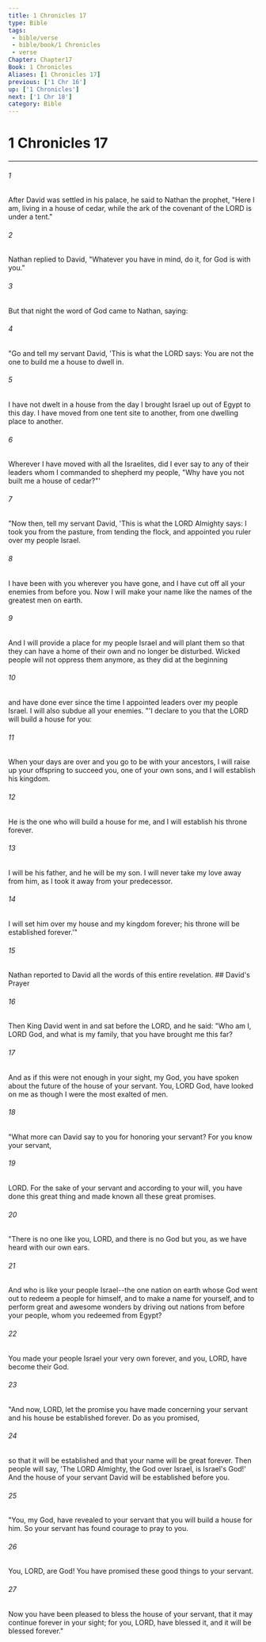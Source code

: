 ```yaml
---
title: 1 Chronicles 17
type: Bible
tags:
 - bible/verse
 - bible/book/1 Chronicles
 - verse
Chapter: Chapter17
Book: 1 Chronicles
Aliases: [1 Chronicles 17]
previous: ['1 Chr 16']
up: ['1 Chronicles']
next: ['1 Chr 18']
category: Bible
---
```

# 1 Chronicles 17

***


###### 1 
After David was settled in his palace, he said to Nathan the prophet, "Here I am, living in a house of cedar, while the ark of the covenant of the LORD is under a tent." 

###### 2 
Nathan replied to David, "Whatever you have in mind, do it, for God is with you." 

###### 3 
But that night the word of God came to Nathan, saying: 

###### 4 
"Go and tell my servant David, 'This is what the LORD says: You are not the one to build me a house to dwell in. 

###### 5 
I have not dwelt in a house from the day I brought Israel up out of Egypt to this day. I have moved from one tent site to another, from one dwelling place to another. 

###### 6 
Wherever I have moved with all the Israelites, did I ever say to any of their leaders whom I commanded to shepherd my people, "Why have you not built me a house of cedar?"' 

###### 7 
"Now then, tell my servant David, 'This is what the LORD Almighty says: I took you from the pasture, from tending the flock, and appointed you ruler over my people Israel. 

###### 8 
I have been with you wherever you have gone, and I have cut off all your enemies from before you. Now I will make your name like the names of the greatest men on earth. 

###### 9 
And I will provide a place for my people Israel and will plant them so that they can have a home of their own and no longer be disturbed. Wicked people will not oppress them anymore, as they did at the beginning 

###### 10 
and have done ever since the time I appointed leaders over my people Israel. I will also subdue all your enemies. "'I declare to you that the LORD will build a house for you: 

###### 11 
When your days are over and you go to be with your ancestors, I will raise up your offspring to succeed you, one of your own sons, and I will establish his kingdom. 

###### 12 
He is the one who will build a house for me, and I will establish his throne forever. 

###### 13 
I will be his father, and he will be my son. I will never take my love away from him, as I took it away from your predecessor. 

###### 14 
I will set him over my house and my kingdom forever; his throne will be established forever.'" 

###### 15 
Nathan reported to David all the words of this entire revelation. ## David's Prayer 

###### 16 
Then King David went in and sat before the LORD, and he said: "Who am I, LORD God, and what is my family, that you have brought me this far? 

###### 17 
And as if this were not enough in your sight, my God, you have spoken about the future of the house of your servant. You, LORD God, have looked on me as though I were the most exalted of men. 

###### 18 
"What more can David say to you for honoring your servant? For you know your servant, 

###### 19 
LORD. For the sake of your servant and according to your will, you have done this great thing and made known all these great promises. 

###### 20 
"There is no one like you, LORD, and there is no God but you, as we have heard with our own ears. 

###### 21 
And who is like your people Israel--the one nation on earth whose God went out to redeem a people for himself, and to make a name for yourself, and to perform great and awesome wonders by driving out nations from before your people, whom you redeemed from Egypt? 

###### 22 
You made your people Israel your very own forever, and you, LORD, have become their God. 

###### 23 
"And now, LORD, let the promise you have made concerning your servant and his house be established forever. Do as you promised, 

###### 24 
so that it will be established and that your name will be great forever. Then people will say, 'The LORD Almighty, the God over Israel, is Israel's God!' And the house of your servant David will be established before you. 

###### 25 
"You, my God, have revealed to your servant that you will build a house for him. So your servant has found courage to pray to you. 

###### 26 
You, LORD, are God! You have promised these good things to your servant. 

###### 27 
Now you have been pleased to bless the house of your servant, that it may continue forever in your sight; for you, LORD, have blessed it, and it will be blessed forever." 
